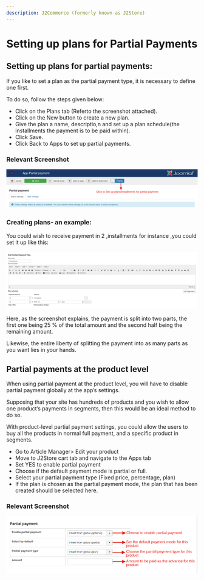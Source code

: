 ```yaml
---
description: J2Commerce (formerly known as J2Store)
---
```


# Setting up plans for Partial Payments

## Setting up plans for partial payments: <a href="#setting-up-plans-for-partial-payments" id="setting-up-plans-for-partial-payments"></a>

If you like to set a plan as the partial payment type, it is necessary to define one first.

To do so, follow the steps given below:

* Click on the Plans tab (Referto  the screenshot attached).
* Click on the New button to create a new plan.
* Give the plan a name, descriptio,n and set up a plan schedule(the installments the payment is to be paid within).
* Click Save.
* Click Back to Apps to set up partial payments.

### Relevant Screenshot <a href="#relevant-screenshot" id="relevant-screenshot"></a>

![partial payment paln](https://raw.githubusercontent.com/j2store/doc-images/master/partial-payments/setting-up-plans-for-partial-payments/app_partialpaymentplan.png)

### Creating plans- an example: <a href="#creating-plans--an-example" id="creating-plans--an-example"></a>

You could wish to receive payment in 2 ,installments for instance ,you could set it up like this:

![plan setup](https://raw.githubusercontent.com/j2store/doc-images/master/partial-payments/setting-up-plans-for-partial-payments/app_partialpaymentplansetup.png)

Here, as the screenshot explains, the payment is split into two parts, the first one being 25 % of the total amount and the second half being the remaining amount.

Likewise, the entire liberty of splitting the payment into as many parts as you want lies in your hands.

## Partial payments at the product level <a href="#partial-payments-at-product-level" id="partial-payments-at-product-level"></a>

When using partial payment at the product level, you will have to disable partial payment globally at the app’s settings.

Supposing that your site has hundreds of products and you wish to allow one product’s payments in segments, then this would be an ideal method to do so.

With product-level partial payment settings, you could allow the users to buy all the products in normal full payment, and a specific product in segments.

* Go to Article Manager> Edit your product
* Move to J2Store cart tab and navigate to the Apps tab
* Set YES to enable partial payment
* Choose if the default payment mode is partial or full.
* Select your partial payment type (Fixed price, percentage, plan)
* If the plan is chosen as the partial payment mode, the plan that has been created should be selected here.

### Relevant Screenshot <a href="#relevant-screenshot-1" id="relevant-screenshot-1"></a>

![payment product](https://raw.githubusercontent.com/j2store/doc-images/master/partial-payments/setting-up-plans-for-partial-payments/app_partialpaymentproduct.png)
